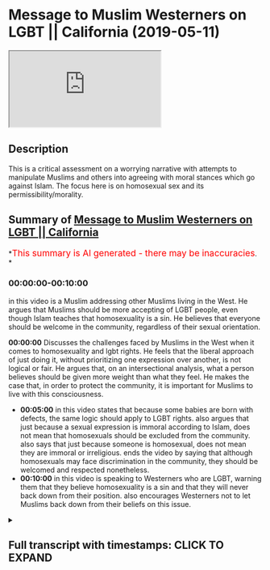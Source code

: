 # Message to Muslim Westerners on LGBT || California (2019-05-11)

<iframe loading='lazy' allow='autoplay' src='https://www.youtube.com/embed/J7g1DCg_ukI'></iframe>

## Description

This is a critical assessment on a worrying narrative with attempts to manipulate Muslims and others into agreeing with moral stances which go against Islam. The focus here is on homosexual sex and its permissibility/morality.

## Summary of [Message to Muslim Westerners on LGBT || California](https://www.youtube.com/watch?v=J7g1DCg_ukI)

*<span style="color:red; font-size:125%">This summary is AI generated - there may be inaccuracies</span>. *

### <a onclick="modifyYTiframeseektime('0')">00:00:00-00:10:00</a>

in this video is a Muslim addressing other Muslims living in the West. He argues that Muslims should be more accepting of LGBT people, even though Islam teaches that homosexuality is a sin. He believes that everyone should be welcome in the community, regardless of their sexual orientation.

**<a onclick="modifyYTiframeseektime('0')">00:00:00</a>** Discusses the challenges faced by Muslims in the West when it comes to homosexuality and lgbt rights. He feels that the liberal approach of just doing it, without prioritizing one expression over another, is not logical or fair. He argues that, on an intersectional analysis, what a person believes should be given more weight than what they feel. He makes the case that, in order to protect the community, it is important for Muslims to live with this consciousness.

* **<a onclick="modifyYTiframeseektime('300')">00:05:00</a>** in this video states that because some babies are born with defects, the same logic should apply to LGBT rights. also argues that just because a sexual expression is immoral according to Islam, does not mean that homosexuals should be excluded from the community. also says that just because someone is homosexual, does not mean they are immoral or irreligious. ends the video by saying that although homosexuals may face discrimination in the community, they should be welcomed and respected nonetheless.
* **<a onclick="modifyYTiframeseektime('600')">00:10:00</a>** in this video is speaking to Westerners who are LGBT, warning them that they believe homosexuality is a sin and that they will never back down from their position. also encourages Westerners not to let Muslims back down from their beliefs on this issue.

<details><summary><h2>Full transcript with timestamps: CLICK TO EXPAND</h2></summary>

<a onclick="modifyYTiframeseektime('7')">0:00:07</a> i think you made some very valid points  
<a onclick="modifyYTiframeseektime('9')">0:00:09</a> there and i want to add to something  
<a onclick="modifyYTiframeseektime('10')">0:00:10</a> very important right  
<a onclick="modifyYTiframeseektime('12')">0:00:12</a> and this is i think one of the biggest  
<a onclick="modifyYTiframeseektime('14')">0:00:14</a> challenges in in this state in  
<a onclick="modifyYTiframeseektime('15')">0:00:15</a> particular  
<a onclick="modifyYTiframeseektime('16')">0:00:16</a> with the muslim community and i have to  
<a onclick="modifyYTiframeseektime('17')">0:00:17</a> address it head-on uh obviously we have  
<a onclick="modifyYTiframeseektime('19')">0:00:19</a> the same challenge in the uk but i  
<a onclick="modifyYTiframeseektime('21')">0:00:21</a> believe that we have better mechanisms  
<a onclick="modifyYTiframeseektime('23')">0:00:23</a> of dealing with it there i'm not trying  
<a onclick="modifyYTiframeseektime('24')">0:00:24</a> to  
<a onclick="modifyYTiframeseektime('25')">0:00:25</a> you know but i think that we have a you  
<a onclick="modifyYTiframeseektime('26')">0:00:26</a> know more established community in the  
<a onclick="modifyYTiframeseektime('28')">0:00:28</a> uk only because  
<a onclick="modifyYTiframeseektime('29')">0:00:29</a> we've been there for much longer and  
<a onclick="modifyYTiframeseektime('30')">0:00:30</a> we've been able to establish ourselves  
<a onclick="modifyYTiframeseektime('32')">0:00:32</a> and our population is much  
<a onclick="modifyYTiframeseektime('33')">0:00:33</a> uh more concentrated um and we have much  
<a onclick="modifyYTiframeseektime('36')">0:00:36</a> less apostasy rates than in the united  
<a onclick="modifyYTiframeseektime('39')">0:00:39</a> states  
<a onclick="modifyYTiframeseektime('40')">0:00:40</a> however having said that to answer your  
<a onclick="modifyYTiframeseektime('42')">0:00:42</a> question directly i think  
<a onclick="modifyYTiframeseektime('44')">0:00:44</a> um the question of the first and  
<a onclick="modifyYTiframeseektime('46')">0:00:46</a> foremost about homosexuality and islam  
<a onclick="modifyYTiframeseektime('48')">0:00:48</a> yeah and lgbt activism and how does it  
<a onclick="modifyYTiframeseektime('52')">0:00:52</a> how do we deal with that because  
<a onclick="modifyYTiframeseektime('53')">0:00:53</a> obviously from an islamic perspective we  
<a onclick="modifyYTiframeseektime('55')">0:00:55</a> know that homosexuality  
<a onclick="modifyYTiframeseektime('57')">0:00:57</a> not from an inclination perspective from  
<a onclick="modifyYTiframeseektime('59')">0:00:59</a> a tendency perspective from a feeling  
<a onclick="modifyYTiframeseektime('61')">0:01:01</a> perspective  
<a onclick="modifyYTiframeseektime('62')">0:01:02</a> but certainly from an action perspective  
<a onclick="modifyYTiframeseektime('64')">0:01:04</a> is something which is an aberration  
<a onclick="modifyYTiframeseektime('65')">0:01:05</a> irreligious  
<a onclick="modifyYTiframeseektime('66')">0:01:06</a> against our religion we can't we're not  
<a onclick="modifyYTiframeseektime('68')">0:01:08</a> going to change that part of our  
<a onclick="modifyYTiframeseektime('70')">0:01:10</a> religion  
<a onclick="modifyYTiframeseektime('70')">0:01:10</a> and in fact one of the major sins of  
<a onclick="modifyYTiframeseektime('72')">0:01:12</a> islam so  
<a onclick="modifyYTiframeseektime('74')">0:01:14</a> we're i feel like this and you can  
<a onclick="modifyYTiframeseektime('76')">0:01:16</a> correct me if i'm wrong obviously this  
<a onclick="modifyYTiframeseektime('77')">0:01:17</a> is your state and you've been living  
<a onclick="modifyYTiframeseektime('78')">0:01:18</a> here  
<a onclick="modifyYTiframeseektime('79')">0:01:19</a> but i feel like there's a there's a  
<a onclick="modifyYTiframeseektime('81')">0:01:21</a> there's a pressure  
<a onclick="modifyYTiframeseektime('82')">0:01:22</a> to capitulate to this idea that actually  
<a onclick="modifyYTiframeseektime('85')">0:01:25</a> we should say  
<a onclick="modifyYTiframeseektime('86')">0:01:26</a> that the act itself i'm not talking  
<a onclick="modifyYTiframeseektime('88')">0:01:28</a> about the feeling and i'm not talking  
<a onclick="modifyYTiframeseektime('91')">0:01:31</a> about the person  
<a onclick="modifyYTiframeseektime('92')">0:01:32</a> homosexuals i'm not talking about the  
<a onclick="modifyYTiframeseektime('94')">0:01:34</a> feeling how they feel  
<a onclick="modifyYTiframeseektime('95')">0:01:35</a> i'm talking about homosexual sex to be  
<a onclick="modifyYTiframeseektime('97')">0:01:37</a> completely honest with you right  
<a onclick="modifyYTiframeseektime('99')">0:01:39</a> penetration yeah sorry to be another  
<a onclick="modifyYTiframeseektime('101')">0:01:41</a> kids in the room i'm talking about that  
<a onclick="modifyYTiframeseektime('103')">0:01:43</a> we are under pressure to say that's  
<a onclick="modifyYTiframeseektime('105')">0:01:45</a> legitimate  
<a onclick="modifyYTiframeseektime('107')">0:01:47</a> and it's it's moral it's it's fine but i  
<a onclick="modifyYTiframeseektime('110')">0:01:50</a> say  
<a onclick="modifyYTiframeseektime('110')">0:01:50</a> and this wallahi if there's anything  
<a onclick="modifyYTiframeseektime('112')">0:01:52</a> you're going to leave with today make  
<a onclick="modifyYTiframeseektime('113')">0:01:53</a> this be the thing that you live with  
<a onclick="modifyYTiframeseektime('114')">0:01:54</a> yeah because it's something that  
<a onclick="modifyYTiframeseektime('115')">0:01:55</a> hopefully will protect your community  
<a onclick="modifyYTiframeseektime('117')">0:01:57</a> and our communities everywhere this is  
<a onclick="modifyYTiframeseektime('119')">0:01:59</a> against every approach  
<a onclick="modifyYTiframeseektime('122')">0:02:02</a> let me stand up for this okay no  
<a onclick="modifyYTiframeseektime('125')">0:02:05</a> it's against every single approach let  
<a onclick="modifyYTiframeseektime('127')">0:02:07</a> me tell you why  
<a onclick="modifyYTiframeseektime('128')">0:02:08</a> we talked about the intersectional  
<a onclick="modifyYTiframeseektime('130')">0:02:10</a> approach what if someone  
<a onclick="modifyYTiframeseektime('132')">0:02:12</a> who feels gay also believes  
<a onclick="modifyYTiframeseektime('136')">0:02:16</a> that that homosexuality is a sin what if  
<a onclick="modifyYTiframeseektime('139')">0:02:19</a> they have two things that they're doing  
<a onclick="modifyYTiframeseektime('141')">0:02:21</a> at one time they feel homosexual  
<a onclick="modifyYTiframeseektime('143')">0:02:23</a> they feel like they're having homosexual  
<a onclick="modifyYTiframeseektime('144')">0:02:24</a> inclination but they also have  
<a onclick="modifyYTiframeseektime('146')">0:02:26</a> the belief that what if they if they act  
<a onclick="modifyYTiframeseektime('148')">0:02:28</a> upon that impetus  
<a onclick="modifyYTiframeseektime('150')">0:02:30</a> that what they will do is they'll do  
<a onclick="modifyYTiframeseektime('151')">0:02:31</a> something sinful  
<a onclick="modifyYTiframeseektime('153')">0:02:33</a> so on an intersection analysis now we  
<a onclick="modifyYTiframeseektime('155')">0:02:35</a> have to go back and ask  
<a onclick="modifyYTiframeseektime('157')">0:02:37</a> what do we prioritize in analysis what  
<a onclick="modifyYTiframeseektime('159')">0:02:39</a> they believe  
<a onclick="modifyYTiframeseektime('160')">0:02:40</a> or what they feel and if that person  
<a onclick="modifyYTiframeseektime('163')">0:02:43</a> makes a conscientious decision to say  
<a onclick="modifyYTiframeseektime('165')">0:02:45</a> you know what  
<a onclick="modifyYTiframeseektime('166')">0:02:46</a> i feel like this but my identity as a  
<a onclick="modifyYTiframeseektime('169')">0:02:49</a> human being  
<a onclick="modifyYTiframeseektime('170')">0:02:50</a> is should be prioritized in this way for  
<a onclick="modifyYTiframeseektime('172')">0:02:52</a> example in a religious way  
<a onclick="modifyYTiframeseektime('173')">0:02:53</a> and therefore i'm going to suppress my  
<a onclick="modifyYTiframeseektime('175')">0:02:55</a> sexual you know  
<a onclick="modifyYTiframeseektime('177')">0:02:57</a> homosexuality for example i'm going to  
<a onclick="modifyYTiframeseektime('178')">0:02:58</a> suppress it  
<a onclick="modifyYTiframeseektime('180')">0:03:00</a> then that is as legitimate on an  
<a onclick="modifyYTiframeseektime('182')">0:03:02</a> intersectional analysis  
<a onclick="modifyYTiframeseektime('184')">0:03:04</a> and the liberal analysis as someone  
<a onclick="modifyYTiframeseektime('186')">0:03:06</a> quote-unquote coming out of the closet  
<a onclick="modifyYTiframeseektime('188')">0:03:08</a> basically there is a presupposition  
<a onclick="modifyYTiframeseektime('192')">0:03:12</a> that sexual expressionism  
<a onclick="modifyYTiframeseektime('195')">0:03:15</a> should be prioritized over and above rip  
<a onclick="modifyYTiframeseektime('198')">0:03:18</a> um suppression  
<a onclick="modifyYTiframeseektime('200')">0:03:20</a> but that that doesn't make any sense why  
<a onclick="modifyYTiframeseektime('202')">0:03:22</a> is that the case can that be proven  
<a onclick="modifyYTiframeseektime('204')">0:03:24</a> so in other words there's this idea  
<a onclick="modifyYTiframeseektime('206')">0:03:26</a> which actually takes all the way it  
<a onclick="modifyYTiframeseektime('208')">0:03:28</a> takes us all the way back to freud one  
<a onclick="modifyYTiframeseektime('209')">0:03:29</a> guy called freud yeah  
<a onclick="modifyYTiframeseektime('210')">0:03:30</a> sigmund freud he wrote a book called  
<a onclick="modifyYTiframeseektime('212')">0:03:32</a> civilization and his discontent  
<a onclick="modifyYTiframeseektime('214')">0:03:34</a> and in it he basically argued and he had  
<a onclick="modifyYTiframeseektime('216')">0:03:36</a> this thing called the oedipus complex i  
<a onclick="modifyYTiframeseektime('217')">0:03:37</a> don't want to go into  
<a onclick="modifyYTiframeseektime('218')">0:03:38</a> major detail but he said that you know  
<a onclick="modifyYTiframeseektime('220')">0:03:40</a> when when when a child is born  
<a onclick="modifyYTiframeseektime('222')">0:03:42</a> they have psychosexual stages of  
<a onclick="modifyYTiframeseektime('224')">0:03:44</a> development and at one stage like for  
<a onclick="modifyYTiframeseektime('226')">0:03:46</a> example a young boy  
<a onclick="modifyYTiframeseektime('227')">0:03:47</a> feels attraction for his mother like he  
<a onclick="modifyYTiframeseektime('229')">0:03:49</a> wants to engage sexually with his mother  
<a onclick="modifyYTiframeseektime('232')">0:03:52</a> right and then we start you know  
<a onclick="modifyYTiframeseektime('234')">0:03:54</a> controlling those desires and so on  
<a onclick="modifyYTiframeseektime('237')">0:03:57</a> and he argues in his book that basically  
<a onclick="modifyYTiframeseektime('239')">0:03:59</a> we should be able to express  
<a onclick="modifyYTiframeseektime('241')">0:04:01</a> ourselves as much as possible and this  
<a onclick="modifyYTiframeseektime('243')">0:04:03</a> is incorporated into this liberal ethic  
<a onclick="modifyYTiframeseektime('246')">0:04:06</a> this liberal ethic of just do it kind of  
<a onclick="modifyYTiframeseektime('247')">0:04:07</a> like you know the nike slogan yeah just  
<a onclick="modifyYTiframeseektime('249')">0:04:09</a> do it  
<a onclick="modifyYTiframeseektime('250')">0:04:10</a> you know yolo live once and so on so  
<a onclick="modifyYTiframeseektime('252')">0:04:12</a> sexual expressionism is prioritized over  
<a onclick="modifyYTiframeseektime('255')">0:04:15</a> and above sexual  
<a onclick="modifyYTiframeseektime('255')">0:04:15</a> uh repressionism if you like so coming  
<a onclick="modifyYTiframeseektime('258')">0:04:18</a> out of the closet  
<a onclick="modifyYTiframeseektime('260')">0:04:20</a> is seen as the epitome of  
<a onclick="modifyYTiframeseektime('263')">0:04:23</a> a self-expression yes even though  
<a onclick="modifyYTiframeseektime('267')">0:04:27</a> as i made the point in my debate  
<a onclick="modifyYTiframeseektime('269')">0:04:29</a> yesterday for those who were there  
<a onclick="modifyYTiframeseektime('270')">0:04:30</a> coming out of the incest closet it was  
<a onclick="modifyYTiframeseektime('272')">0:04:32</a> not seen the same way yanni someone who  
<a onclick="modifyYTiframeseektime('274')">0:04:34</a> has sexual inclusion for their  
<a onclick="modifyYTiframeseektime('275')">0:04:35</a> brother or sister sorry to be very  
<a onclick="modifyYTiframeseektime('277')">0:04:37</a> explicit here but this is a very  
<a onclick="modifyYTiframeseektime('278')">0:04:38</a> important topic  
<a onclick="modifyYTiframeseektime('279')">0:04:39</a> because the truth is this on social  
<a onclick="modifyYTiframeseektime('281')">0:04:41</a> liberalism  
<a onclick="modifyYTiframeseektime('282')">0:04:42</a> the qaeda or the the principle is you  
<a onclick="modifyYTiframeseektime('285')">0:04:45</a> can do whatever you want so long as you  
<a onclick="modifyYTiframeseektime('286')">0:04:46</a> don't harm anyone else  
<a onclick="modifyYTiframeseektime('287')">0:04:47</a> that's what they say yeah do whatever  
<a onclick="modifyYTiframeseektime('289')">0:04:49</a> you want so long as you don't have  
<a onclick="modifyYTiframeseektime('290')">0:04:50</a> anyone else okay so therefore the  
<a onclick="modifyYTiframeseektime('292')">0:04:52</a> homosexual has the right to have sex  
<a onclick="modifyYTiframeseektime('293')">0:04:53</a> with  
<a onclick="modifyYTiframeseektime('293')">0:04:53</a> another man but a brother doesn't have  
<a onclick="modifyYTiframeseektime('296')">0:04:56</a> uh the right  
<a onclick="modifyYTiframeseektime('297')">0:04:57</a> to have uh sexual intercourse with his  
<a onclick="modifyYTiframeseektime('298')">0:04:58</a> sister sorry to be yani  
<a onclick="modifyYTiframeseektime('300')">0:05:00</a> well because deformed babies will come  
<a onclick="modifyYTiframeseektime('302')">0:05:02</a> about okay contraception  
<a onclick="modifyYTiframeseektime('305')">0:05:05</a> the same logic applies why is there lgbt  
<a onclick="modifyYTiframeseektime('308')">0:05:08</a> rights in this country and not incest  
<a onclick="modifyYTiframeseektime('309')">0:05:09</a> rights  
<a onclick="modifyYTiframeseektime('310')">0:05:10</a> when both of them are predicated on the  
<a onclick="modifyYTiframeseektime('311')">0:05:11</a> same social construct  
<a onclick="modifyYTiframeseektime('313')">0:05:13</a> idea of a harm principle so the idea is  
<a onclick="modifyYTiframeseektime('316')">0:05:16</a> that a sexual expressionism should be  
<a onclick="modifyYTiframeseektime('319')">0:05:19</a> prioritized  
<a onclick="modifyYTiframeseektime('320')">0:05:20</a> over and above a repressionism but even  
<a onclick="modifyYTiframeseektime('322')">0:05:22</a> in certain contexts there will be  
<a onclick="modifyYTiframeseektime('324')">0:05:24</a> exceptions that are made  
<a onclick="modifyYTiframeseektime('325')">0:05:25</a> like incest for example some taboo  
<a onclick="modifyYTiframeseektime('327')">0:05:27</a> things that they have society still  
<a onclick="modifyYTiframeseektime('328')">0:05:28</a> haven't has a  
<a onclick="modifyYTiframeseektime('329')">0:05:29</a> civil rights movement yet for if there  
<a onclick="modifyYTiframeseektime('331')">0:05:31</a> was if there was a you know a hundred  
<a onclick="modifyYTiframeseektime('333')">0:05:33</a> thousand  
<a onclick="modifyYTiframeseektime('333')">0:05:33</a> people that had sexual feelings for  
<a onclick="modifyYTiframeseektime('335')">0:05:35</a> their sisters and their brothers and  
<a onclick="modifyYTiframeseektime('336')">0:05:36</a> they come hand in hand in the streets  
<a onclick="modifyYTiframeseektime('337')">0:05:37</a> and they say look give us our rights  
<a onclick="modifyYTiframeseektime('339')">0:05:39</a> maybe things will change but why should  
<a onclick="modifyYTiframeseektime('343')">0:05:43</a> it be the case that that should be  
<a onclick="modifyYTiframeseektime('344')">0:05:44</a> what has to happen in order for society  
<a onclick="modifyYTiframeseektime('347')">0:05:47</a> to accept them  
<a onclick="modifyYTiframeseektime('348')">0:05:48</a> right you know they have the same they  
<a onclick="modifyYTiframeseektime('350')">0:05:50</a> should have the same rights to sexually  
<a onclick="modifyYTiframeseektime('352')">0:05:52</a> explain  
<a onclick="modifyYTiframeseektime('352')">0:05:52</a> anyway that's a different question the  
<a onclick="modifyYTiframeseektime('354')">0:05:54</a> point is as muslims we say all of these  
<a onclick="modifyYTiframeseektime('356')">0:05:56</a> things  
<a onclick="modifyYTiframeseektime('357')">0:05:57</a> are go back to our expression as muslims  
<a onclick="modifyYTiframeseektime('361')">0:06:01</a> we say as muslims our morality is  
<a onclick="modifyYTiframeseektime('364')">0:06:04</a> defined by what quran  
<a onclick="modifyYTiframeseektime('368')">0:06:08</a> and through them with that heaven so on  
<a onclick="modifyYTiframeseektime('370')">0:06:10</a> yeah so if we believe that having sex  
<a onclick="modifyYTiframeseektime('372')">0:06:12</a> with a man  
<a onclick="modifyYTiframeseektime('373')">0:06:13</a> if you're a man is a sexual aberration  
<a onclick="modifyYTiframeseektime('375')">0:06:15</a> is irreligious is wrong  
<a onclick="modifyYTiframeseektime('376')">0:06:16</a> and you say no that's an illegitimate  
<a onclick="modifyYTiframeseektime('378')">0:06:18</a> belief then you're stopping us from  
<a onclick="modifyYTiframeseektime('380')">0:06:20</a> believing what we want to believe  
<a onclick="modifyYTiframeseektime('381')">0:06:21</a> where's the freedom of expression in  
<a onclick="modifyYTiframeseektime('382')">0:06:22</a> that we're not gonna we are not going to  
<a onclick="modifyYTiframeseektime('386')">0:06:26</a> sacrifice our expression  
<a onclick="modifyYTiframeseektime('388')">0:06:28</a> to satisfy your own expression  
<a onclick="modifyYTiframeseektime('391')">0:06:31</a> don't ever allow that to happen to your  
<a onclick="modifyYTiframeseektime('393')">0:06:33</a> community you have to fight tooth and  
<a onclick="modifyYTiframeseektime('395')">0:06:35</a> nail  
<a onclick="modifyYTiframeseektime('396')">0:06:36</a> before that ever happens in this  
<a onclick="modifyYTiframeseektime('397')">0:06:37</a> community don't let them win the  
<a onclick="modifyYTiframeseektime('398')">0:06:38</a> argument well  
<a onclick="modifyYTiframeseektime('400')">0:06:40</a> even on their principles there's no way  
<a onclick="modifyYTiframeseektime('402')">0:06:42</a> you can lose this argument  
<a onclick="modifyYTiframeseektime('403')">0:06:43</a> you should be allowed to believe that  
<a onclick="modifyYTiframeseektime('405')">0:06:45</a> having sex two men having sex with each  
<a onclick="modifyYTiframeseektime('407')">0:06:47</a> other  
<a onclick="modifyYTiframeseektime('408')">0:06:48</a> is a moral aberration is irreligious is  
<a onclick="modifyYTiframeseektime('411')">0:06:51</a> not correct it's never going to be  
<a onclick="modifyYTiframeseektime('412')">0:06:52</a> correct  
<a onclick="modifyYTiframeseektime('412')">0:06:52</a> in my eyes that doesn't mean now that  
<a onclick="modifyYTiframeseektime('415')">0:06:55</a> i'm going to be disrespectful to  
<a onclick="modifyYTiframeseektime('416')">0:06:56</a> homosexuals  
<a onclick="modifyYTiframeseektime('417')">0:06:57</a> no we're going to have a good  
<a onclick="modifyYTiframeseektime('418')">0:06:58</a> relationship with homosexuals because  
<a onclick="modifyYTiframeseektime('420')">0:07:00</a> allah  
<a onclick="modifyYTiframeseektime('429')">0:07:09</a> we haven't sent you except for uh as for  
<a onclick="modifyYTiframeseektime('432')">0:07:12</a> all of the people for all of the people  
<a onclick="modifyYTiframeseektime('433')">0:07:13</a> not just for  
<a onclick="modifyYTiframeseektime('434')">0:07:14</a> you know one sexuality there's no  
<a onclick="modifyYTiframeseektime('435')">0:07:15</a> discrimination well the prophet came for  
<a onclick="modifyYTiframeseektime('437')">0:07:17</a> everyone the homosexual the heterosexual  
<a onclick="modifyYTiframeseektime('439')">0:07:19</a> the bisexual  
<a onclick="modifyYTiframeseektime('440')">0:07:20</a> the black man the white man the green  
<a onclick="modifyYTiframeseektime('441')">0:07:21</a> man the yellow man everyone  
<a onclick="modifyYTiframeseektime('443')">0:07:23</a> he wasn't sent for specific people which  
<a onclick="modifyYTiframeseektime('445')">0:07:25</a> goes back to the racist point  
<a onclick="modifyYTiframeseektime('446')">0:07:26</a> racism point you amen and allah  
<a onclick="modifyYTiframeseektime('457')">0:07:37</a> or for a black man over a white man or a  
<a onclick="modifyYTiframeseektime('459')">0:07:39</a> white man so it's an  
<a onclick="modifyYTiframeseektime('460')">0:07:40</a> inclusive message of islam but that  
<a onclick="modifyYTiframeseektime('463')">0:07:43</a> should not mean  
<a onclick="modifyYTiframeseektime('464')">0:07:44</a> that we're going to change our morality  
<a onclick="modifyYTiframeseektime('466')">0:07:46</a> because now you're impinging on our  
<a onclick="modifyYTiframeseektime('467')">0:07:47</a> freedom of expression  
<a onclick="modifyYTiframeseektime('469')">0:07:49</a> and you're impinging on our freedom of  
<a onclick="modifyYTiframeseektime('470')">0:07:50</a> thought you're telling us what to  
<a onclick="modifyYTiframeseektime('471')">0:07:51</a> believe  
<a onclick="modifyYTiframeseektime('472')">0:07:52</a> you're telling us what to believe it's  
<a onclick="modifyYTiframeseektime('474')">0:07:54</a> the equivalent it's the moral equivalent  
<a onclick="modifyYTiframeseektime('476')">0:07:56</a> of someone who's a vegetarian who  
<a onclick="modifyYTiframeseektime('478')">0:07:58</a> believes that eating meat is wrong  
<a onclick="modifyYTiframeseektime('480')">0:08:00</a> yeah is told no you can't have that  
<a onclick="modifyYTiframeseektime('482')">0:08:02</a> belief because we have this you know  
<a onclick="modifyYTiframeseektime('484')">0:08:04</a> all these people are eating meat  
<a onclick="modifyYTiframeseektime('485')">0:08:05</a> therefore you know all  
<a onclick="modifyYTiframeseektime('487')">0:08:07</a> you're calling them immoral even if they  
<a onclick="modifyYTiframeseektime('490')">0:08:10</a> they believe that that is an immoral  
<a onclick="modifyYTiframeseektime('492')">0:08:12</a> action  
<a onclick="modifyYTiframeseektime('492')">0:08:12</a> and eating meat is wrong shouldn't they  
<a onclick="modifyYTiframeseektime('495')">0:08:15</a> be allowed to  
<a onclick="modifyYTiframeseektime('496')">0:08:16</a> believe right that eating meat is an  
<a onclick="modifyYTiframeseektime('497')">0:08:17</a> immoral action is vegetarianism going to  
<a onclick="modifyYTiframeseektime('500')">0:08:20</a> be outlawed  
<a onclick="modifyYTiframeseektime('502')">0:08:22</a> are you going to call it vegephobia  
<a onclick="modifyYTiframeseektime('504')">0:08:24</a> you're a vegetable  
<a onclick="modifyYTiframeseektime('507')">0:08:27</a> no no don't don't go there the lgbt  
<a onclick="modifyYTiframeseektime('510')">0:08:30</a> community  
<a onclick="modifyYTiframeseektime('511')">0:08:31</a> they have to know full well  
<a onclick="modifyYTiframeseektime('514')">0:08:34</a> and you have to make this case very  
<a onclick="modifyYTiframeseektime('516')">0:08:36</a> clearly  
<a onclick="modifyYTiframeseektime('517')">0:08:37</a> that we will definitely treat you with  
<a onclick="modifyYTiframeseektime('520')">0:08:40</a> respect  
<a onclick="modifyYTiframeseektime('521')">0:08:41</a> and definitely allow you to enter our  
<a onclick="modifyYTiframeseektime('522')">0:08:42</a> spaces they're more welcomed in  
<a onclick="modifyYTiframeseektime('524')">0:08:44</a> our spaces than we are welcome in our  
<a onclick="modifyYTiframeseektime('525')">0:08:45</a> spaces because we want them to come into  
<a onclick="modifyYTiframeseektime('527')">0:08:47</a> the mosques  
<a onclick="modifyYTiframeseektime('527')">0:08:47</a> we want the lg we want homosexuals to  
<a onclick="modifyYTiframeseektime('529')">0:08:49</a> come to the mosque from uh from  
<a onclick="modifyYTiframeseektime('531')">0:08:51</a> from muslim faith and non-muslim faith  
<a onclick="modifyYTiframeseektime('533')">0:08:53</a> and yeah it's not an impossibility to be  
<a onclick="modifyYTiframeseektime('534')">0:08:54</a> a muslim homosexual you can have those  
<a onclick="modifyYTiframeseektime('536')">0:08:56</a> feelings and you can even commit the  
<a onclick="modifyYTiframeseektime('537')">0:08:57</a> action we're not even going to  
<a onclick="modifyYTiframeseektime('538')">0:08:58</a> excommunicate you from islam  
<a onclick="modifyYTiframeseektime('539')">0:08:59</a> even if you have sex with a thousand men  
<a onclick="modifyYTiframeseektime('541')">0:09:01</a> we're not going to excommunicate you  
<a onclick="modifyYTiframeseektime('542')">0:09:02</a> from islam  
<a onclick="modifyYTiframeseektime('543')">0:09:03</a> sorry to say i'm but however we are  
<a onclick="modifyYTiframeseektime('546')">0:09:06</a> going to say that action is wrong  
<a onclick="modifyYTiframeseektime('549')">0:09:09</a> and if you are and if we are stopped  
<a onclick="modifyYTiframeseektime('551')">0:09:11</a> from doing this  
<a onclick="modifyYTiframeseektime('552')">0:09:12</a> because of this what's referred to as a  
<a onclick="modifyYTiframeseektime('554')">0:09:14</a> homo nationalist agenda  
<a onclick="modifyYTiframeseektime('557')">0:09:17</a> yes where homosexuals juxtapose  
<a onclick="modifyYTiframeseektime('559')">0:09:19</a> themselves away from the  
<a onclick="modifyYTiframeseektime('560')">0:09:20</a> muslims in order to find some homes  
<a onclick="modifyYTiframeseektime('563')">0:09:23</a> nation state in the western world and so  
<a onclick="modifyYTiframeseektime('565')">0:09:25</a> on  
<a onclick="modifyYTiframeseektime('566')">0:09:26</a> forget about it we're not going to  
<a onclick="modifyYTiframeseektime('567')">0:09:27</a> accept that muslim communities have to  
<a onclick="modifyYTiframeseektime('569')">0:09:29</a> be strong  
<a onclick="modifyYTiframeseektime('570')">0:09:30</a> just like jewish communities were just  
<a onclick="modifyYTiframeseektime('573')">0:09:33</a> like orthodox jewish communities were  
<a onclick="modifyYTiframeseektime('575')">0:09:35</a> just like christian communities in the  
<a onclick="modifyYTiframeseektime('576')">0:09:36</a> bible belt can say ridiculous things  
<a onclick="modifyYTiframeseektime('578')">0:09:38</a> you're going to hell you know shut up  
<a onclick="modifyYTiframeseektime('582')">0:09:42</a> be quiet redneck  
<a onclick="modifyYTiframeseektime('585')">0:09:45</a> donald trump and these guys be quiet  
<a onclick="modifyYTiframeseektime('589')">0:09:49</a> and they're allowed to do that anyhow i  
<a onclick="modifyYTiframeseektime('590')">0:09:50</a> got a gun here and they're walking  
<a onclick="modifyYTiframeseektime('592')">0:09:52</a> around with guns and  
<a onclick="modifyYTiframeseektime('593')">0:09:53</a> threatening behavior and they're okay  
<a onclick="modifyYTiframeseektime('594')">0:09:54</a> but us muslims we have to be victimized  
<a onclick="modifyYTiframeseektime('596')">0:09:56</a> otherwise  
<a onclick="modifyYTiframeseektime('597')">0:09:57</a> objected for homosexuals to  
<a onclick="modifyYTiframeseektime('600')">0:10:00</a> no we believe firmly  
<a onclick="modifyYTiframeseektime('603')">0:10:03</a> wholeheartedly definitely blatantly  
<a onclick="modifyYTiframeseektime('606')">0:10:06</a> obviously willingly that homosexuality  
<a onclick="modifyYTiframeseektime('610')">0:10:10</a> if done in practice is sinful and we  
<a onclick="modifyYTiframeseektime('613')">0:10:13</a> will never back down from that  
<a onclick="modifyYTiframeseektime('615')">0:10:15</a> don't ever let you don't ever let them  
<a onclick="modifyYTiframeseektime('617')">0:10:17</a> back down from that position  
<a onclick="modifyYTiframeseektime('619')">0:10:19</a> the moment you back down from that  
<a onclick="modifyYTiframeseektime('621')">0:10:21</a> position will allah you back down from  
<a onclick="modifyYTiframeseektime('629')">0:10:29</a> islam  
</details>
